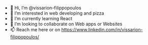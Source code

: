 - 👋 Hi, I’m @vissarion-filippopoulos
- 👀 I’m interested in web developing and pizza
- 🌱 I’m currently learning React
- 💞️ I’m looking to collaborate on Web apps or Websites
- 📫 Reach me here or on https://www.linkedin.com/in/vissarion-filippopoulos/

<!---
vissarionas-f/vissarionas-f is a ✨ special ✨ repository because its `README.md` (this file) appears on your GitHub profile.
You can click the Preview link to take a look at your changes.
--->
